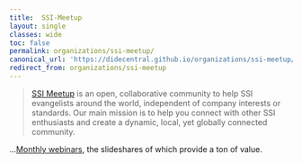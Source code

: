 ```yaml
---
title:  SSI-Meetup
layout: single
classes: wide
toc: false
permalink: organizations/ssi-meetup/
canonical_url: 'https://didecentral.github.io/organizations/ssi-meetup/'
redirect_from: organizations/ssi-meetup
---
```



>[SSI Meetup](https://ssimeetup.org) is an open, collaborative community to help SSI evangelists around the world, independent of company interests or standards. Our main mission is to help you connect with other SSI enthusiasts and create a dynamic, local, yet globally connected community.

...[Monthly webinars](https://ssimeetup.org/blog/), the slideshares of which provide a ton of value.

